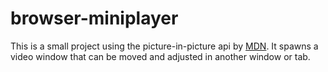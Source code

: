 # browser-miniplayer

This is a small project using the picture-in-picture api by [MDN](https://developer.mozilla.org/en-US/docs/Web/API/Picture-in-Picture_API). 
It spawns a video window that can be moved and adjusted in another window or tab. 
